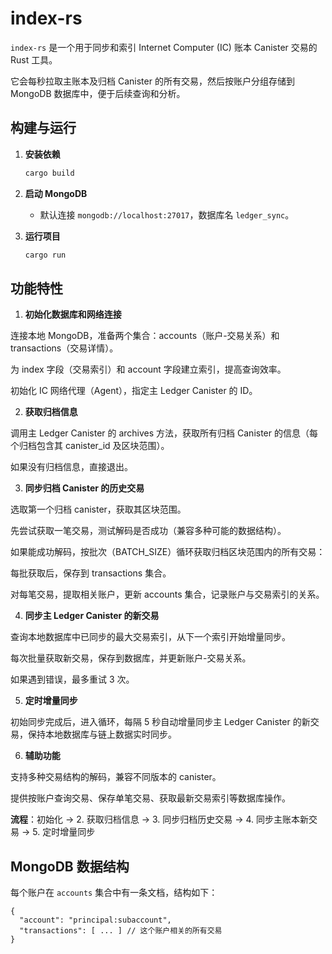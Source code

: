 # index-rs

`index-rs` 是一个用于同步和索引 Internet Computer (IC) 账本 Canister 交易的 Rust 工具。

它会每秒拉取主账本及归档 Canister 的所有交易，然后按账户分组存储到 MongoDB 数据库中，便于后续查询和分析。

## 构建与运行

1. **安装依赖**

   ```bash
   cargo build
   ```

2. **启动 MongoDB**

   - 默认连接 `mongodb://localhost:27017`，数据库名 `ledger_sync`。

3. **运行项目**

   ```bash
   cargo run
   ```

## 功能特性

1. **初始化数据库和网络连接**

连接本地 MongoDB，准备两个集合：accounts（账户-交易关系）和 transactions（交易详情）。

为 index 字段（交易索引）和 account 字段建立索引，提高查询效率。

初始化 IC 网络代理（Agent），指定主 Ledger Canister 的 ID。

2. **获取归档信息**

调用主 Ledger Canister 的 archives 方法，获取所有归档 Canister 的信息（每个归档包含其 canister_id 及区块范围）。

如果没有归档信息，直接退出。

3. **同步归档 Canister 的历史交易**

选取第一个归档 canister，获取其区块范围。

先尝试获取一笔交易，测试解码是否成功（兼容多种可能的数据结构）。

如果能成功解码，按批次（BATCH_SIZE）循环获取归档区块范围内的所有交易：

每批获取后，保存到 transactions 集合。

对每笔交易，提取相关账户，更新 accounts 集合，记录账户与交易索引的关系。

4. **同步主 Ledger Canister 的新交易**

查询本地数据库中已同步的最大交易索引，从下一个索引开始增量同步。

每次批量获取新交易，保存到数据库，并更新账户-交易关系。

如果遇到错误，最多重试 3 次。

5. **定时增量同步**

初始同步完成后，进入循环，每隔 5 秒自动增量同步主 Ledger Canister 的新交易，保持本地数据库与链上数据实时同步。

6. **辅助功能**

支持多种交易结构的解码，兼容不同版本的 canister。

提供按账户查询交易、保存单笔交易、获取最新交易索引等数据库操作。

**流程**：初始化 → 2. 获取归档信息 → 3. 同步归档历史交易 → 4. 同步主账本新交易 → 5. 定时增量同步

## MongoDB 数据结构

每个账户在 `accounts` 集合中有一条文档，结构如下：

```
{
  "account": "principal:subaccount",
  "transactions": [ ... ] // 这个账户相关的所有交易
}
```
